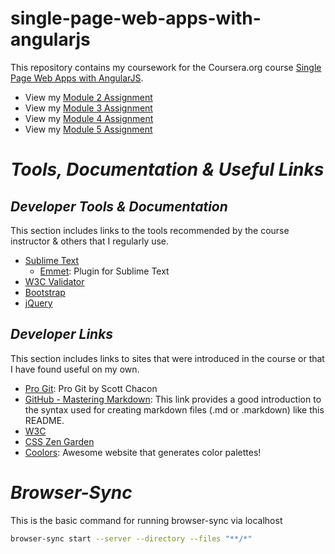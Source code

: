 # single-page-web-apps-with-angularjs
This repository contains my coursework for the Coursera.org course [Single Page Web Apps with AngularJS](https://www.coursera.org/learn/single-page-web-apps-with-angularjs/).

* View my [Module 2 Assignment](https://xander621.github.io/coursera-html-css-js-for-web-devs/module2-assignment/)
* View my [Module 3 Assignment](https://xander621.github.io/coursera-html-css-js-for-web-devs/module3-assignment/)
* View my [Module 4 Assignment](https://xander621.github.io/coursera-html-css-js-for-web-devs/module4-assignment/)
* View my [Module 5 Assignment](https://xander621.github.io/coursera-html-css-js-for-web-devs/module5-assignment/)

# _**Tools, Documentation &amp; Useful Links**_

## _Developer Tools &amp; Documentation_
This section includes links to the tools recommended by the course instructor &amp; others that I regularly use.

* [Sublime Text](https://www.sublimetext.com/)
  * [Emmet](http://emmet.io/): Plugin for Sublime Text
* [W3C Validator](https://validator.w3.org/)
* [Bootstrap](http://getbootstrap.com/getting-started/)
* [jQuery](http://jquery.com/download/)

## _Developer Links_
This section includes links to sites that were introduced in the course or that I have found useful on my own.

* [Pro Git](https://git-scm.com/book/en/v2): Pro Git by Scott Chacon
* [GitHub - Mastering Markdown](https://guides.github.com/features/mastering-markdown/): This link provides a good introduction to the syntax used for creating markdown files \(.md or .markdown\) like this README.
* [W3C](https://www.w3.org/)
* [CSS Zen Garden](http://www.csszengarden.com/)
* [Coolors](https://coolors.co/): Awesome website that generates color palettes!

# _**Browser-Sync**_
This is the basic command for running browser-sync via localhost

```bash
browser-sync start --server --directory --files "**/*"
```
```